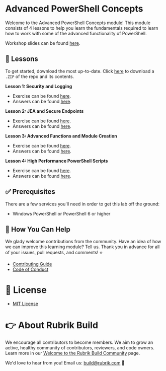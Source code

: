 # Advanced PowerShell Concepts 

Welcome to the Advanced PowerShell Concepts module! This module consists of 4 lessons to help you learn the fundamentals required to learn how to work with some of the advanced functionality of PowerShell. 

Workshop slides can be found [here](https://github.com/RoxieAtRubrik/workshop-automation-for-partners/blob/master/06%20-%20Advanced%20PowerShell%20Concepts.pdf). 

## :pencil: Lessons

To get started, download the most up-to-date. Click [here](https://github.com/RoxieAtRubrik/advanced-powershell-concepts/archive/master.zip) to download a `.ZIP` of the repo and its contents. 

**Lesson 1: Security and Logging**

* Exercise can be found [here](lessons/lesson01-security.md).
* Answers can be found [here](answers/lesson01-security.ps1).

**Lesson 2: JEA and Secure Endpoints**

* Exercise can be found [here](lessons/lesson02-remoting.md).
* Answers can be found [here](answers/lesson02-remoting.ps1).

**Lesson 3: Advanced Functions and Module Creation**

* Exercise can be found [here](lessons/lesson03-advanced_functions.md).
* Answers can be found [here](answers/lesson03-advanced_functions.ps1).

**Lesson 4: High Performance PowerShell Scripts**

* Exercise can be found [here](lessons/lesson04-performance.md).
* Answers can be found [here](answers/lesson04-performance.ps1).

## :white_check_mark: Prerequisites

There are a few services you'll need in order to get this lab off the ground:

* Windows PowerShell or PowerShell 6 or higher

## :muscle: How You Can Help

We glady welcome contributions from the community. Have an idea of how we can improve this learning module? Tell us. Thank you in advance for all of your issues, pull requests, and comments! :star:

* [Contributing Guide](CONTRIBUTING.md)
* [Code of Conduct](CODE_OF_CONDUCT.md)

# :pushpin: License

* [MIT License](LICENSE)

# :point_right: About Rubrik Build

We encourage all contributors to become members. We aim to grow an active, healthy community of contributors, reviewers, and code owners. Learn more in our [Welcome to the Rubrik Build Community](https://github.com/rubrikinc/welcome-to-rubrik-build) page.

We'd love to hear from you! Email us: build@rubrik.com :love_letter:
